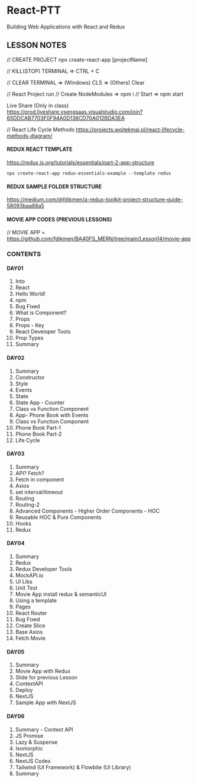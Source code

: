 # React-PTT
Building Web Applications with React and Redux

## LESSON NOTES
// CREATE PROJECT
 npx create-react-app [projectName]

// KILL(STOP) TERMINAL => CTRL + C

// CLEAR TERMINAL => (Windows) CLS => (Others) Clear

// React Project run 
// Create NodeModules  => npm i
// Start => npm start

Live Share (Only in class) 
https://prod.liveshare.vsengsaas.visualstudio.com/join?65DDCAB7703F0F94A0D138CD70A012BDA3EA

// React Life Cycle Methods
https://projects.wojtekmaj.pl/react-lifecycle-methods-diagram/


#### REDUX REACT TEMPLATE
https://redux.js.org/tutorials/essentials/part-2-app-structure

```node
npx create-react-app redux-essentials-example --template redux
```

#### REDUX SAMPLE FOLDER STRUCTURE 

https://medium.com/@fdikmen/a-redux-toolkit-project-structure-guide-58093baa88a5


#### MOVIE APP CODES (PREVIOUS LESSONS)
// MOVIE APP = https://github.com/fdikmen/BA40FS_MERN/tree/main/Lesson14/movie-app


### CONTENTS
#### DAY01
1. Into
2. React
3. Hello World!
4. npm
5. Bug Fixed
6. What is Component?
7. Props
8. Props - Key
9. React Developer Tools
10. Prop Types
11. Summary

#### DAY02
1. Summary
2. Constructor
3. Style
4. Events
5. State
6. State App - Counter
7. Class vs Function Component
8. App- Phone Book with Events
9. Class vs Function Component
10. Phone Book Part-1
11. Phone Book Part-2
12. Life Cycle

#### DAY03
1. Summary
2. API? Fetch?
3. Fetch in component
4. Axios
5. set interval/timeout
6. Routing
7. Routing-2
8. Advanced Components - Higher Order Components - HOC
9. Reusable HOC & Pure Components
10. Hooks
11. Redux

#### DAY04
1. Summary
2. Redux
3. Redux Developer Tools
4. MockAPI.io
5. UI Libs
6. Unit Test
7. Movie App
install redux & semanticUI
8. Using a template
9. Pages
10. React Router
11. Bug Fixed
12. Create Slice
13. Base Axios
14. Fetch Movie

#### DAY05
1. Summary
2. Movie App with Redux
3. Slide for previous Lesson
4. ContextAPI
5. Deploy
6. NextJS
7. Sample App with NextJS

#### DAY06
1. Summary - Context API
2. JS Promise
3. Lazy & Suspense
4. Isomorphic
5. NextJS
6. NextJS Codes
7. Tailwind (UI Framework) & Flowbite (UI Library) 
8. Summary